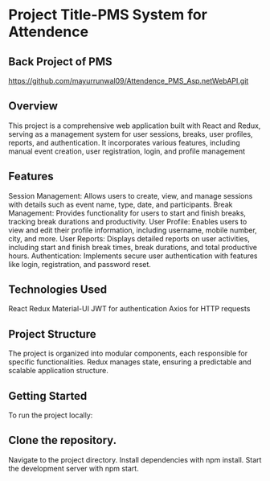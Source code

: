 # Project Title-PMS System for Attendence
## Back Project of PMS
https://github.com/mayurrunwal09/Attendence_PMS_Asp.netWebAPI.git
 ## Overview
This project is a comprehensive web application built with React and Redux, serving as a management system for user sessions, breaks, user profiles, reports, and authentication. It incorporates various features, including manual event creation, user registration, login, and profile management

## Features
Session Management: Allows users to create, view, and manage sessions with details such as event name, type, date, and participants.
Break Management: Provides functionality for users to start and finish breaks, tracking break durations and productivity.
User Profile: Enables users to view and edit their profile information, including username, mobile number, city, and more.
User Reports: Displays detailed reports on user activities, including start and finish break times, break durations, and total productive hours.
Authentication: Implements secure user authentication with features like login, registration, and password reset.


## Technologies Used
React
Redux
Material-UI
JWT for authentication
Axios for HTTP requests


## Project Structure
The project is organized into modular components, each responsible for specific functionalities. Redux manages state, ensuring a predictable and scalable application structure.

## Getting Started
To run the project locally:

## Clone the repository.
Navigate to the project directory.
Install dependencies with npm install.
Start the development server with npm start.
